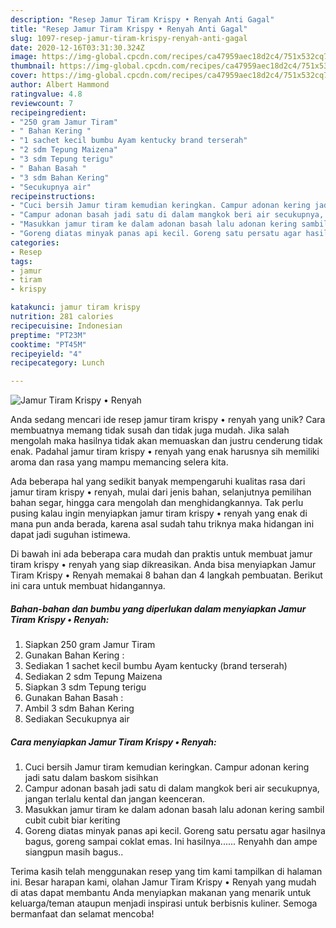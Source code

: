 ```yaml
---
description: "Resep Jamur Tiram Krispy • Renyah Anti Gagal"
title: "Resep Jamur Tiram Krispy • Renyah Anti Gagal"
slug: 1097-resep-jamur-tiram-krispy-renyah-anti-gagal
date: 2020-12-16T03:31:30.324Z
image: https://img-global.cpcdn.com/recipes/ca47959aec18d2c4/751x532cq70/jamur-tiram-krispy-•-renyah-foto-resep-utama.jpg
thumbnail: https://img-global.cpcdn.com/recipes/ca47959aec18d2c4/751x532cq70/jamur-tiram-krispy-•-renyah-foto-resep-utama.jpg
cover: https://img-global.cpcdn.com/recipes/ca47959aec18d2c4/751x532cq70/jamur-tiram-krispy-•-renyah-foto-resep-utama.jpg
author: Albert Hammond
ratingvalue: 4.8
reviewcount: 7
recipeingredient:
- "250 gram Jamur Tiram"
- " Bahan Kering "
- "1 sachet kecil bumbu Ayam kentucky brand terserah"
- "2 sdm Tepung Maizena"
- "3 sdm Tepung terigu"
- " Bahan Basah "
- "3 sdm Bahan Kering"
- "Secukupnya air"
recipeinstructions:
- "Cuci bersih Jamur tiram kemudian keringkan. Campur adonan kering jadi satu dalam baskom sisihkan"
- "Campur adonan basah jadi satu di dalam mangkok beri air secukupnya, jangan terlalu kental dan jangan keenceran."
- "Masukkan jamur tiram ke dalam adonan basah lalu adonan kering sambil cubit cubit biar keriting"
- "Goreng diatas minyak panas api kecil. Goreng satu persatu agar hasilnya bagus, goreng sampai coklat emas. Ini hasilnya...... Renyahh dan ampe siangpun masih bagus.."
categories:
- Resep
tags:
- jamur
- tiram
- krispy

katakunci: jamur tiram krispy 
nutrition: 281 calories
recipecuisine: Indonesian
preptime: "PT23M"
cooktime: "PT45M"
recipeyield: "4"
recipecategory: Lunch

---
```



![Jamur Tiram Krispy • Renyah](https://img-global.cpcdn.com/recipes/ca47959aec18d2c4/751x532cq70/jamur-tiram-krispy-•-renyah-foto-resep-utama.jpg)

Anda sedang mencari ide resep jamur tiram krispy • renyah yang unik? Cara membuatnya memang tidak susah dan tidak juga mudah. Jika salah mengolah maka hasilnya tidak akan memuaskan dan justru cenderung tidak enak. Padahal jamur tiram krispy • renyah yang enak harusnya sih memiliki aroma dan rasa yang mampu memancing selera kita.

Ada beberapa hal yang sedikit banyak mempengaruhi kualitas rasa dari jamur tiram krispy • renyah, mulai dari jenis bahan, selanjutnya pemilihan bahan segar, hingga cara mengolah dan menghidangkannya. Tak perlu pusing kalau ingin menyiapkan jamur tiram krispy • renyah yang enak di mana pun anda berada, karena asal sudah tahu triknya maka hidangan ini dapat jadi suguhan istimewa.




Di bawah ini ada beberapa cara mudah dan praktis untuk membuat jamur tiram krispy • renyah yang siap dikreasikan. Anda bisa menyiapkan Jamur Tiram Krispy • Renyah memakai 8 bahan dan 4 langkah pembuatan. Berikut ini cara untuk membuat hidangannya.

<!--inarticleads1-->

##### Bahan-bahan dan bumbu yang diperlukan dalam menyiapkan Jamur Tiram Krispy • Renyah:

1. Siapkan 250 gram Jamur Tiram
1. Gunakan  Bahan Kering :
1. Sediakan 1 sachet kecil bumbu Ayam kentucky (brand terserah)
1. Sediakan 2 sdm Tepung Maizena
1. Siapkan 3 sdm Tepung terigu
1. Gunakan  Bahan Basah :
1. Ambil 3 sdm Bahan Kering
1. Sediakan Secukupnya air




<!--inarticleads2-->

##### Cara menyiapkan Jamur Tiram Krispy • Renyah:

1. Cuci bersih Jamur tiram kemudian keringkan. Campur adonan kering jadi satu dalam baskom sisihkan
1. Campur adonan basah jadi satu di dalam mangkok beri air secukupnya, jangan terlalu kental dan jangan keenceran.
1. Masukkan jamur tiram ke dalam adonan basah lalu adonan kering sambil cubit cubit biar keriting
1. Goreng diatas minyak panas api kecil. Goreng satu persatu agar hasilnya bagus, goreng sampai coklat emas. Ini hasilnya...... Renyahh dan ampe siangpun masih bagus..




Terima kasih telah menggunakan resep yang tim kami tampilkan di halaman ini. Besar harapan kami, olahan Jamur Tiram Krispy • Renyah yang mudah di atas dapat membantu Anda menyiapkan makanan yang menarik untuk keluarga/teman ataupun menjadi inspirasi untuk berbisnis kuliner. Semoga bermanfaat dan selamat mencoba!
